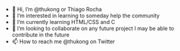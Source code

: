 - 👋 Hi, I’m @thukong or Thiago Rocha 
- 👀 I’m interested in learning to someday help the community
- 🌱 I’m currently learning HTML/CSS and C
- 💞️ I’m looking to collaborate on any future project I may be able to contribute in the future
- 📫 How to reach me @thukong on Twitter

<!---
thukong/thukong is a ✨ special ✨ repository because its `README.md` (this file) appears on your GitHub profile.
You can click the Preview link to take a look at your changes.
--->
